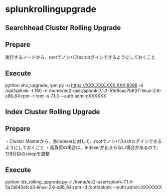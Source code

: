 # splunkrollingupgrade

## Searchhead Cluster Rolling Upgrade

## Prepare
実行するノードから、rootでノンパスsshログインできるようにしておくこと

## Execute
python shc_upgrade_rpm.py -u https://XXX.XXX.XXX.XXX:8089 -d /opt/splunk -t 180 -n /home/ec2-user/splunk-7.1.3-51d9cac7b837-linux-2.6-x86_64.rpm -r root -s 7.1.3 --auth admin:XXXXXX

## Index Cluster Rolling Upgrade

## Prepare
・Cluster Masterから、各Indexerに対して、rootでノンパスsshログインできるようにしておくこと
・高負荷の場合は、Indexerが止まらない場合があるので、128行目のsleepを調整

## Execute
python idx_rolling_upgrade.py -r /home/ec2-user/splunk-7.1.4-5a7a840afcb3-linux-2.6-x86_64.rpm -d /opt/splunk  --auth admin:XXXXXXX

